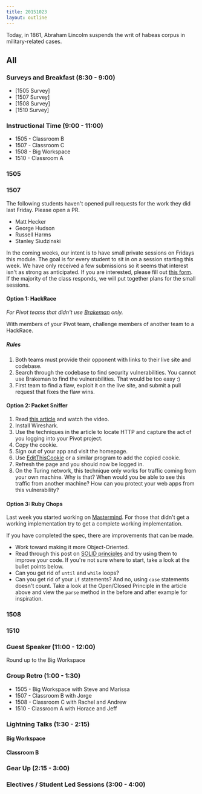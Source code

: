 ```yaml
---
title: 20151023
layout: outline
---
```


Today, in 1861, Abraham Lincolm suspends the writ of habeas corpus in military-related cases.

## All

### Surveys and Breakfast (8:30 - 9:00)

* [1505 Survey]
* [1507 Survey]
* [1508 Survey]
* [1510 Survey]

### Instructional Time (9:00 - 11:00)

* 1505 - Classroom B
* 1507 - Classroom C
* 1508 - Big Workspace
* 1510 - Classroom A

### 1505

### 1507

The following students haven't opened pull requests for the work they did last Friday. Please open a PR.

* Matt Hecker
* George Hudson
* Russell Harms
* Stanley Siudzinski

In the coming weeks, our intent is to have small private sessions on Fridays this module. The goal is for every student to sit in on a session starting this week. We have only received a few submissions so it seems that interest isn't as strong as anticipated. If you are interested, please fill out [this form](https://docs.google.com/forms/d/1LqDXXAh_3QjYgrAZegNkwKvbwSVWuOkFQY3GK-z0FRQ/viewform?c=0&w=1). If the majority of the class responds, we will put together plans for the small sessions.

#### Option 1: HackRace

*For Pivot teams that didn't use [Brakeman](https://github.com/presidentbeef/brakeman) only.*

With members of your Pivot team, challenge members of another team to a HackRace.

##### Rules

1. Both teams must provide their opponent with links to their live site and codebase.
1. Search through the codebase to find security vulnerabilities. You cannot use Brakeman to find the vulnerabilities. That would be too easy :)
1. First team to find a flaw, exploit it on the live site, and submit a pull request that fixes the flaw wins.

#### Option 2: Packet Sniffer

1. Read [this article](http://lifehacker.com/5853483/a-guide-to-sniffing-out-passwords-and-cookies-and-how-to-protect-yourself-against-it) and watch the video.
1. Install Wireshark.
1. Use the techniques in the article to locate HTTP and capture the act of you logging into your Pivot project.
1. Copy the cookie.
1. Sign out of your app and visit the homepage.
1. Use [EditThisCookie](https://chrome.google.com/webstore/detail/editthiscookie/fngmhnnpilhplaeedifhccceomclgfbg?hl=en) or a similar program to add the copied cookie.
1. Refresh the page and you should now be logged in.
1. On the Turing network, this technique only works for traffic coming from your own machine. Why is that? When would you be able to see this traffic from another machine? How can you protect your web apps from this vulnerability?

#### Option 3: Ruby Chops

Last week you started working on [Mastermind](https://github.com/turingschool/curriculum/blob/master/source/projects/mastermind.markdown). For those that didn't get a working implementation try to get a complete working implementation.

If you have completed the spec, there are improvements that can be made.

* Work toward making it more Object-Oriented.
* Read through this post on [SOLID principles](https://robots.thoughtbot.com/back-to-basics-solid) and try using them to improve your code. If you're not sure where to start, take a look at the bullet points below.
* Can you get rid of `until` and `while` loops?
* Can you get rid of your `if` statements? And no, using `case` statements doesn't count. Take a look at the Open/Closed Principle in the article above and view the `parse` method in the before and after example for inspiration.

### 1508

### 1510

### Guest Speaker (11:00 - 12:00)

Round up to the Big Workspace

### Group Retro (1:00 - 1:30)

* 1505 - Big Workspace with Steve and Marissa
* 1507 - Classroom B with Jorge
* 1508 - Classroom C with Rachel and Andrew
* 1510 - Classroom A with Horace and Jeff

### Lightning Talks (1:30 - 2:15)

#### Big Workspace

#### Classroom B

### Gear Up (2:15 - 3:00)

### Electives / Student Led Sessions (3:00 - 4:00)
